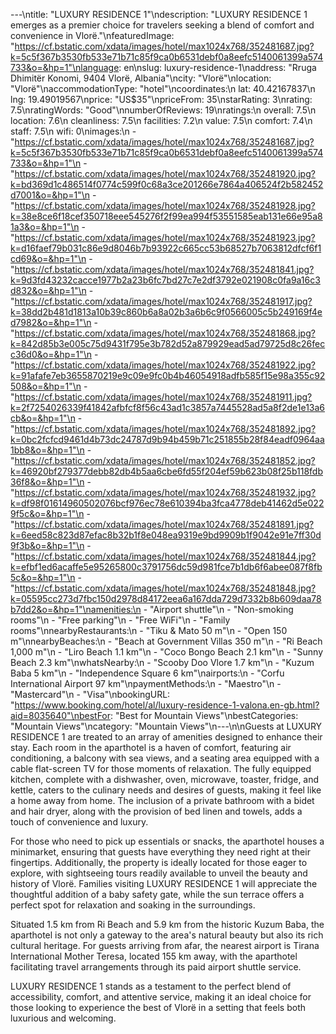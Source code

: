 ---\ntitle: "LUXURY RESIDENCE 1"\ndescription: "LUXURY RESIDENCE 1 emerges as a premier choice for travelers seeking a blend of comfort and convenience in Vlorë."\nfeaturedImage: "https://cf.bstatic.com/xdata/images/hotel/max1024x768/352481687.jpg?k=5c5f367b3530fb533e71b71c85f9ca0b6531debf0a8eefc5140061399a574733&o=&hp=1"\nlanguage: en\nslug: luxury-residence-1\naddress: "Rruga Dhimitër Konomi, 9404 Vlorë, Albania"\ncity: "Vlorë"\nlocation: "Vlorë"\naccommodationType: "hotel"\ncoordinates:\n  lat: 40.42167837\n  lng: 19.49019567\nprice: "US$35"\npriceFrom: 35\nstarRating: 3\nrating: 7.5\nratingWords: "Good"\nnumberOfReviews: 19\nratings:\n  overall: 7.5\n  location: 7.6\n  cleanliness: 7.5\n  facilities: 7.2\n  value: 7.5\n  comfort: 7.4\n  staff: 7.5\n  wifi: 0\nimages:\n  - "https://cf.bstatic.com/xdata/images/hotel/max1024x768/352481687.jpg?k=5c5f367b3530fb533e71b71c85f9ca0b6531debf0a8eefc5140061399a574733&o=&hp=1"\n  - "https://cf.bstatic.com/xdata/images/hotel/max1024x768/352481920.jpg?k=bd369d1c486514f0774c599f0c68a3ce201266e7864a406524f2b582452d7001&o=&hp=1"\n  - "https://cf.bstatic.com/xdata/images/hotel/max1024x768/352481928.jpg?k=38e8ce6f18cef350718eee545276f2f99ea994f53551585eab131e66e95a81a3&o=&hp=1"\n  - "https://cf.bstatic.com/xdata/images/hotel/max1024x768/352481923.jpg?k=d16faef79b031c86e9d8046b7b93922c665cc53b68527b7063812dfcf6f1cd69&o=&hp=1"\n  - "https://cf.bstatic.com/xdata/images/hotel/max1024x768/352481841.jpg?k=9d3fd43232cacce1977b2a23b6fc7bd27c7e2df3792e021908c0fa9a16c3d832&o=&hp=1"\n  - "https://cf.bstatic.com/xdata/images/hotel/max1024x768/352481917.jpg?k=38dd2b481d1813a10b39c860b6a8a02b3a6b6c9f0566005c5b249169f4ed7982&o=&hp=1"\n  - "https://cf.bstatic.com/xdata/images/hotel/max1024x768/352481868.jpg?k=842d85b3e005c75d9431f795e3b782d52a879929ead5ad79725d8c26fecc36d0&o=&hp=1"\n  - "https://cf.bstatic.com/xdata/images/hotel/max1024x768/352481922.jpg?k=91afafe7eb3655870219e9c09e9fc0b4b46054918adfb585f15e98a355c92508&o=&hp=1"\n  - "https://cf.bstatic.com/xdata/images/hotel/max1024x768/352481911.jpg?k=2f7254026339f41842afbfcf8f56c43ad1c3857a7445528ad5a8f2de1e13a6cb&o=&hp=1"\n  - "https://cf.bstatic.com/xdata/images/hotel/max1024x768/352481892.jpg?k=0bc2fcfcd9461d4b73dc24787d9b94b459b71c251855b28f84eadf0964aa1bb8&o=&hp=1"\n  - "https://cf.bstatic.com/xdata/images/hotel/max1024x768/352481852.jpg?k=46920bf279377debb82db4b5aa6cbe6fd55f204ef59b623b08f25b118fdb36f8&o=&hp=1"\n  - "https://cf.bstatic.com/xdata/images/hotel/max1024x768/352481932.jpg?k=df98f01614960502076bcf976ec78e610394ba3fca4778deb41462d5e0229f5c&o=&hp=1"\n  - "https://cf.bstatic.com/xdata/images/hotel/max1024x768/352481891.jpg?k=6eed58c823d87efac8b32b1f8e048ea9319e9bd9909b1f9042e91e7ff30d9f3b&o=&hp=1"\n  - "https://cf.bstatic.com/xdata/images/hotel/max1024x768/352481844.jpg?k=efbf1ed6acaffe5e95265800c3791756dc59d981fce7b1db6f6abee087f8fb5c&o=&hp=1"\n  - "https://cf.bstatic.com/xdata/images/hotel/max1024x768/352481848.jpg?k=05595cc273d7fbc150d2978d84172eea6a167dda729d7332b8b609daa78b7dd2&o=&hp=1"\namenities:\n  - "Airport shuttle"\n  - "Non-smoking rooms"\n  - "Free parking"\n  - "Free WiFi"\n  - "Family rooms"\nnearbyRestaurants:\n  - "Tiku & Mato 50 m"\n  - "Open 150 m"\nnearbyBeaches:\n  - "Beach at Government Villas 350 m"\n  - "Ri Beach 1,000 m"\n  - "Liro Beach 1.1 km"\n  - "Coco Bongo Beach 2.1 km"\n  - "Sunny Beach 2.3 km"\nwhatsNearby:\n  - "Scooby Doo Vlore 1.7 km"\n  - "Kuzum Baba 5 km"\n  - "Independence Square 6 km"\nairports:\n  - "Corfu International Airport 97 km"\npaymentMethods:\n  - "Maestro"\n  - "Mastercard"\n  - "Visa"\nbookingURL: "https://www.booking.com/hotel/al/luxury-residence-1-valona.en-gb.html?aid=8035640"\nbestFor: "Best for Mountain Views"\nbestCategories: "Mountain Views"\ncategory: "Mountain Views"\n---\n\nGuests at LUXURY RESIDENCE 1 are treated to an array of amenities designed to enhance their stay. Each room in the aparthotel is a haven of comfort, featuring air conditioning, a balcony with sea views, and a seating area equipped with a cable flat-screen TV for those moments of relaxation. The fully equipped kitchen, complete with a dishwasher, oven, microwave, toaster, fridge, and kettle, caters to the culinary needs and desires of guests, making it feel like a home away from home. The inclusion of a private bathroom with a bidet and hair dryer, along with the provision of bed linen and towels, adds a touch of convenience and luxury.

For those who need to pick up essentials or snacks, the aparthotel houses a minimarket, ensuring that guests have everything they need right at their fingertips. Additionally, the property is ideally located for those eager to explore, with sightseeing tours readily available to unveil the beauty and history of Vlorë. Families visiting LUXURY RESIDENCE 1 will appreciate the thoughtful addition of a baby safety gate, while the sun terrace offers a perfect spot for relaxation and soaking in the surroundings.

Situated 1.5 km from Ri Beach and 5.9 km from the historic Kuzum Baba, the aparthotel is not only a gateway to the area's natural beauty but also its rich cultural heritage. For guests arriving from afar, the nearest airport is Tirana International Mother Teresa, located 155 km away, with the aparthotel facilitating travel arrangements through its paid airport shuttle service.

LUXURY RESIDENCE 1 stands as a testament to the perfect blend of accessibility, comfort, and attentive service, making it an ideal choice for those looking to experience the best of Vlorë in a setting that feels both luxurious and welcoming.